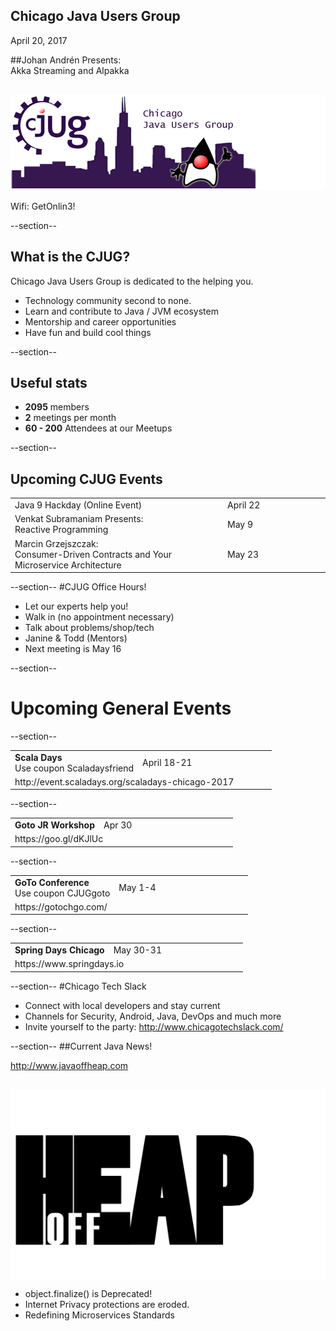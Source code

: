 ## Chicago Java Users Group

April 20, 2017


##Johan Andr&eacute;n Presents:<br/>Akka Streaming and Alpakka



<div style="background-color: white; margin-top: 30px;">
	<img src="images/cjug.gif" style="border: none; box-shadow: none;"/>
</div>

<div><br/>Wifi: GetOnlin3!</div>

--section--
## What is the CJUG?
Chicago Java Users Group is dedicated to the helping you.

* Technology community second to none.
* Learn and contribute to Java / JVM ecosystem
* Mentorship and career opportunities
* Have fun and build cool things

--section--

## Useful stats

* **2095** members
* **2** meetings per month
* **60 - 200** Attendees at our Meetups

--section--

## Upcoming CJUG Events
<table class="upcoming-events"  width=800>
<tr><td>Java 9 Hackday (Online Event)</td>
<td width=150>April 22</td>
</tr>
<tr><td>Venkat Subramaniam Presents:<br/>Reactive Programming</td>
<td width=150>May 9</td>
</tr>
<tr><td>Marcin Grzejszczak:<br/>Consumer-Driven Contracts and Your Microservice Architecture</td>
<td width=150>May 23</td>
</tr>
</table>

--section--
#CJUG Office Hours!
* Let our experts help you!
* Walk in (no appointment necessary)
* Talk about problems/shop/tech
* Janine &amp; Todd (Mentors)
* Next meeting is May 16

--section--
# Upcoming General Events

--section--
<table width=800>
<tr>
<td><b>Scala Days</b><br>Use coupon Scaladaysfriend</td>
<td width=200>April 18-21</td>
</tr>
<tr>
<td colspan="2">http://event.scaladays.org/scaladays-chicago-2017</td>
</tr>
</table>

--section--
<table width=800>
<tr>
<td><b>Goto JR Workshop</b></td>
<td width=200>Apr 30</td>
</tr>
<tr>
<td colspan="2">https://goo.gl/dKJlUc</td>
</tr>
</table>

--section--
<table width=800>
<tr>
<td><b>GoTo Conference</b><br>Use coupon CJUGgoto</td>
<td width=200>May 1-4</td>
</tr>
<tr>
<td colspan="2">https://gotochgo.com/</td>
</tr>
</table>

--section--
<table width=800>
<tr>
<td><b>Spring Days Chicago</b></td>
<td width=200>May 30-31</td>
</tr>
<tr>
<td colspan="2">https://www.springdays.io</td>
</tr>
</table>

--section--
#Chicago Tech Slack
* Connect with local developers and stay current
* Channels for Security, Android, Java, DevOps and much more
* Invite yourself to the party: http://www.chicagotechslack.com/


--section--
##Current Java News!

http://www.javaoffheap.com

<div style="background-color: white; margin: 30px 0 15px 0;">
	<img src="images/OffHeapLogo.png" style="border: none; box-shadow: none;" width=400 height=300/>
</div>

* object.finalize() is Deprecated! 
* Internet Privacy protections are eroded. 
* Redefining Microservices Standards


